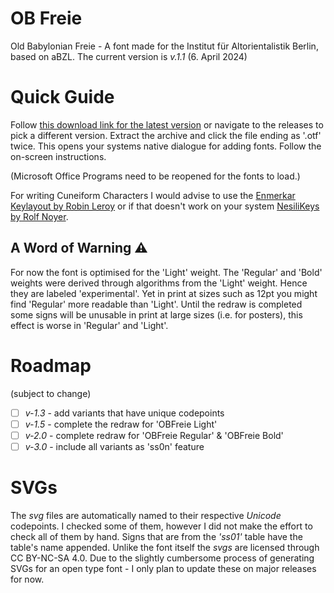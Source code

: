 <!-- Think about a logo for the font? -->
<!-- Short Explanation, #FIXME take the one from the Font Description-->
# OB Freie
Old Babylonian Freie - A font made for the Institut für Altorientalistik Berlin, based on aBZL. 
The current version is *v.1.1* (6. April 2024)

<!-- PLANS: 
#TODO: Create Folders: SVG and Fonts
#TODO: Create a Short Manual
#TODO: Implement Licenses -- CC.BY.SA.4 for the SVGs and OFL for the Fonts; Both als License Files in the project. 
#TODO: Add DOI and ORCID if I get both these things
The short manual has to be: 
How to download
How to install 
What you shouldn't use it for 

-->

# Quick Guide 
<!-- Go to release (IMAGE) download, select and double-click. For an extensive Documentation of the making of the font go to refubium/opendanes/doi whatever!
https://github.com/crzfub/OB-Freie/releases/latest/download/OBFreie.zip
link zur neuesten version zum klicken!
 -->
Follow [this download link for the latest version](https://github.com/crzfub/OB-Freie/releases/latest/download/OBFreie.zip) or navigate to the releases to pick a different version. 
Extract the archive and click the file ending as '.otf' twice. This opens your systems native dialogue for adding fonts. Follow the on-screen instructions. 

(Microsoft Office Programs need to be reopened for the fonts to load.) 
<!-- As a keylayout I would advise to use Enmerkar. Alternatively there is also #FIXME ADD LINK  nesilikeys.-->

For writing Cuneiform Characters I would advise to use the [Enmerkar Keylayout by Robin Leroy](https://github.com/eggrobin/Enmerkar) or if that doesn't work on your system [NesiliKeys by Rolf Noyer](https://www.hethport.uni-wuerzburg.de/cuneifont/). 

## A Word of Warning ⚠️
<!-- Small explanation of the current limitations of this font. -->
For now the font is optimised for the 'Light' weight. The 'Regular' and 'Bold' weights were derived through algorithms from the 'Light' weight. Hence they are labeled 'experimental'. Yet in print at sizes such as 12pt you might find 'Regular' more readable than 'Light'. Until the redraw is completed some signs will be unusable in print at large sizes (i.e. for posters), this effect is worse in 'Regular' and 'Light'. 

<!-- ## Cite like this -->
<!-- give a citation example in a code-block, maybe a .bib file? think about that! #TODO bibfile once I have a DOI and everything -->

<!-- # Version History: v.1.1 -->

<!-- create this bib file: 
@misc{Ziegeler_2024, title={OB Freie}, url={https://github.com/crzfub/OB-Freie/}, journal={Github}, publisher={Institut für Altorientalistik - Freie Universität Berlin}, author={Ziegeler, Corvin Richard}, year={2024}, month={Apr}} 

and add this: MLA9
Ziegeler, Corvin Richard. “OB Freie.” *Github*, v.1.1, Institut Für Altorientalistik - Freie Universität Berlin, 6 Apr. 2024, https://github.com/crzfub/OB-Freie/. 

however - change the "Github" thing to refubium and include doi if we get one?

-->

# Roadmap
(subject to change)
- [ ] *v-1.3* - add variants that have unique codepoints
- [ ] *v-1.5* - complete the redraw for 'OBFreie Light' 
- [ ] *v-2.0* - complete redraw for 'OBFreie Regular' & 'OBFreie Bold'
- [ ] *v-3.0* - include all variants as 'ss0n' feature

# SVGs
<!-- FIXME:Rename ligatures to u123123u200du222222 etc. -->
 The *svg* files are automatically named to their respective *Unicode* codepoints. I checked some of them, however I did not make the effort to check all of them by hand. Signs that are from the *'ss01'* table have the table's name appended. <!-- #FIXME make footnote with link/explanation of ss01 --> Unlike the font itself the *svgs* are licensed through CC BY-NC-SA 4.0. 
 Due to the slightly cumbersome process of generating SVGs for an open type font - I only plan to update these on major releases for now. 
<!-- # Contact  -->
<!-- Insert a Mailadress with a prefix i.e. font@cziegeler.com -->
<!-- If a sign is missing, attached to the wrong codepoint, you need a small number of signs in higher quality, or have any other problem/idea. Feel free to open an *issue* through Github or mail me at corvin.ziegeler@protonmail.com. -->

<!-- # Licensing 
give short rundown of what the two licenses apply to, and what you should not do -->